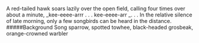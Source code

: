 A red-tailed hawk soars lazily over the open field, calling four times over about a minute, _kee-eeee-arrr . . . kee-eeee-arr _. . . In the relative silence of late morning, only a few songbirds can be heard in the distance. 
#####Background
Song sparrow, spotted towhee, black-headed grosbeak, orange-crowned warbler
